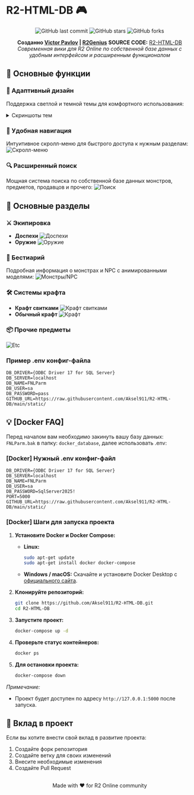 
# R2-HTML-DB 🎮

<div align="center">

![GitHub last commit](https://img.shields.io/github/last-commit/Aksel911/R2-HTML-DB-WIKI)
![GitHub stars](https://img.shields.io/github/stars/Aksel911/R2-HTML-DB-WIKI)
![GitHub forks](https://img.shields.io/github/forks/Aksel911/R2-HTML-DB-WIKI)

**Созданно [Victor Pavlov](https://vk.com/akselrus) | [R2Genius](https://vk.com/r2genius)**
**SOURCE CODE:** [R2-HTML-DB](https://github.com/Aksel911/R2-HTML-DB)
*Современная вики для R2 Online по собственной базе данных с удобным интерфейсом и расширенным функционалом*
</div>

## 🌟 Основные функции

### 🎨 Адаптивный дизайн
Поддержка светлой и темной темы для комфортного использования:

<details>
<summary>Скриншоты тем</summary>

#### Светлая тема
![Light Mode](https://github.com/Aksel911/R2-HTML-DB/blob/main/github/pics/Main_White.png?raw=true)

#### Темная тема
![Dark Mode](https://github.com/Aksel911/R2-HTML-DB/blob/main/github/pics/Main_Black.png?raw=true)
</details>

### 📱 Удобная навигация
Интуитивное скролл-меню для быстрого доступа к нужным разделам:
![Скролл-меню](https://github.com/Aksel911/R2-HTML-DB/blob/main/github/pics/Menu_Example.png?raw=true)

### 🔍 Расширенный поиск
Мощная система поиска по собственной базе данных монстров, предметов, продавцов и прочего:
![Поиск](https://github.com/Aksel911/R2-HTML-DB/blob/main/github/pics/Monster_Table_Example.png?raw=true)

## 💎 Основные разделы

### ⚔️ Экипировка
- **Доспехи**
  ![Доспехи](https://github.com/Aksel911/R2-HTML-DB/blob/main/github/pics/Armor_Example.png?raw=true)
- **Оружие**
  ![Оружие](https://github.com/Aksel911/R2-HTML-DB/blob/main/github/pics/Weapon_Example.png?raw=true)

### 👾 Бестиарий
Подробная информация о монстрах и NPC с анимированными моделями:
![Монстры/NPC](https://github.com/Aksel911/R2-HTML-DB/blob/main/github/pics/Monster_Example.png?raw=true)

### 🛠️ Системы крафта
- **Крафт свитками**
  ![Крафт свитками](https://github.com/Aksel911/R2-HTML-DB/blob/main/github/pics/Scroll_Craft_Example.png?raw=true)
- **Обычный крафт**
  ![Крафт](https://github.com/Aksel911/R2-HTML-DB/blob/main/github/pics/Ring_Craft_Example.png?raw=true)

### 📦 Прочие предметы
![Etc](https://github.com/Aksel911/R2-HTML-DB/blob/main/github/pics/Etc_Example.png?raw=true)

### Пример .env конфиг-файла
```
DB_DRIVER={ODBC Driver 17 for SQL Server}
DB_SERVER=localhost
DB_NAME=FNLParm
DB_USER=sa
DB_PASSWORD=pass
GITHUB_URL=https://raw.githubusercontent.com/Aksel911/R2-HTML-DB/main/static/
```

## 💡 [Docker FAQ]

Перед началом вам необходимо закинуть вашу базу данных: ```FNLParm.bak``` в папку: ```docker_database```, далее использовать .env:

### [Docker] Нужный .env конфиг-файл
```
DB_DRIVER={ODBC Driver 17 for SQL Server}
DB_SERVER=localhost
DB_NAME=FNLParm
DB_USER=sa
DB_PASSWORD=SqlServer2025!
PORT=5000
GITHUB_URL=https://raw.githubusercontent.com/Aksel911/R2-HTML-DB/main/static/
```

### [Docker] Шаги для запуска проекта

1. **Установите Docker и Docker Compose:**
    - **Linux:**
      ```bash
      sudo apt-get update
      sudo apt-get install docker docker-compose
      ```
    - **Windows / macOS:**
      Скачайте и установите Docker Desktop с [официального сайта](https://www.docker.com/products/docker-desktop).

2. **Клонируйте репозиторий:**
    ```bash
    git clone https://github.com/Aksel911/R2-HTML-DB.git
    cd R2-HTML-DB
    ```

3. **Запустите проект:**
    ```bash
    docker-compose up -d
    ```

4. **Проверьте статус контейнеров:**
    ```bash
    docker ps
    ```

5. **Для остановки проекта:**
    ```bash
    docker-compose down
    ```

*Примечание:*
- Проект будет доступен по адресу `http://127.0.0.1:5000` после запуска.


##


## 🤝 Вклад в проект

Если вы хотите внести свой вклад в развитие проекта:
1. Создайте форк репозитория
2. Создайте ветку для своих изменений
3. Внесите необходимые изменения
4. Создайте Pull Request

##

<div align="center">
Made with ❤️ for R2 Online community
</div>
